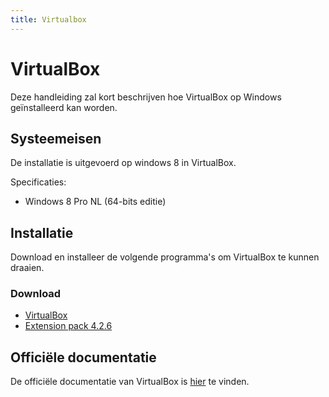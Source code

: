 ```yaml
---
title: Virtualbox
---
```

# VirtualBox
Deze handleiding zal kort beschrijven hoe VirtualBox op Windows geïnstalleerd kan worden.

## Systeemeisen
De installatie is uitgevoerd op windows 8 in VirtualBox.

Specificaties:

* Windows 8 Pro NL (64-bits editie)


## Installatie
Download en installeer de volgende programma's om VirtualBox te kunnen draaien.

### Download
* [VirtualBox](http://download.virtualbox.org/virtualbox/4.2.16/VirtualBox-4.2.16-86992-Win.exe)
* [Extension pack 4.2.6](http://download.virtualbox.org/virtualbox/4.2.16/Oracle_VM_VirtualBox_Extension_Pack-4.2.16-86992.vbox-extpack)

## Officiële documentatie
De officiële documentatie van VirtualBox is [hier](https://www.virtualbox.org/wiki/Documentation) te vinden.

